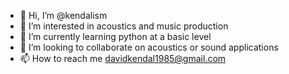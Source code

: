- 👋 Hi, I’m @kendalism
- 👀 I’m interested in acoustics and music production
- 🌱 I’m currently learning python at a basic level
- 💞️ I’m looking to collaborate on acoustics or sound applications
- 📫 How to reach me davidkendal1985@gmail.com

<!---
kendalism/kendalism is a ✨ special ✨ repository because its `README.md` (this file) appears on your GitHub profile.
You can click the Preview link to take a look at your changes.
--->
